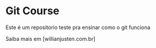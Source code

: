 # Git Course

Este é um repositorio teste pra ensinar como o git funciona

Saiba mais em [willianjusten.com.br]
